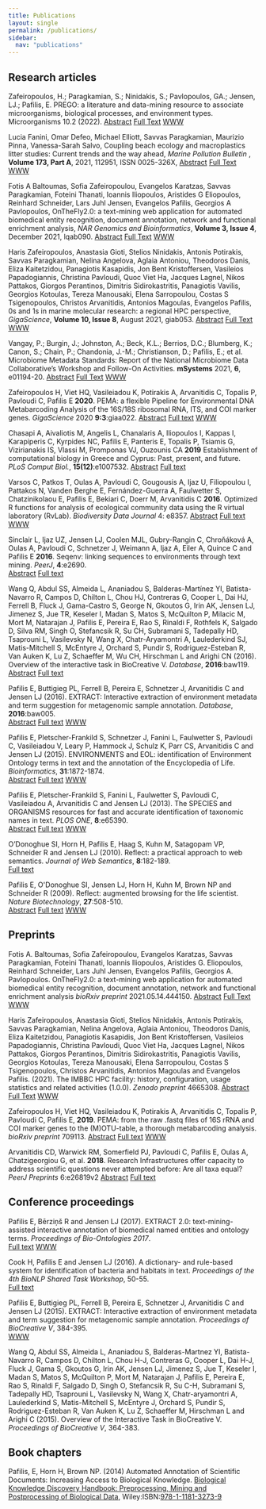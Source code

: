 ```yaml
---
title: Publications
layout: single
permalink: /publications/
sidebar:
  nav: "publications"
---
```


## Research articles

Zafeiropoulos, H.; Paragkamian, S.; Ninidakis, S.; Pavlopoulos, GA.; Jensen, LJ.; Pafilis, E. PREGO: a literature and data-mining resource to associate microorganisms, biological processes, and environment types. Microorganisms 10.2 (2022). 
[Abstract](https://doi.org/10.3390/microorganisms10020293)
[Full Text](https://doi.org/10.3390/microorganisms10020293)
[WWW](https://prego.hcmr.gr)
<span class="__dimensions_badge_embed__" data-doi="10.3390/microorganisms10020293" data-style="small_rectangle"></span>

Lucia Fanini, Omar Defeo, Michael Elliott, Savvas Paragkamian, Maurizio Pinna, Vanessa-Sarah Salvo,
Coupling beach ecology and macroplastics litter studies: Current trends and the way ahead,
*Marine Pollution Bulletin* , **Volume 173, Part A**, 2021, 112951, ISSN 0025-326X, 
[Abstract](https://doi.org/10.1016/j.marpolbul.2021.112951)
[Full Text](https://doi.org/10.1016/j.marpolbul.2021.112951)
[WWW](https://doi.org/10.1016/j.marpolbul.2021.112951)
<span class="__dimensions_badge_embed__" data-doi="10.1016/j.marpolbul.2021.112951" data-style="small_rectangle"></span>

Fotis A Baltoumas, Sofia Zafeiropoulou, Evangelos Karatzas, Savvas Paragkamian, Foteini Thanati, Ioannis Iliopoulos, Aristides G Eliopoulos, Reinhard Schneider, Lars Juhl Jensen, Evangelos Pafilis, Georgios A Pavlopoulos, OnTheFly2.0: a text-mining web application for automated biomedical entity recognition, document annotation, network and functional enrichment analysis, *NAR Genomics and Bioinformatics*, **Volume 3, Issue 4**, December 2021, lqab090.
[Abstract](https://doi.org/10.1093/nargab/lqab090)
[Full Text](https://doi.org/10.1093/nargab/lqab090)
[WWW](http://onthefly.hcmr.gr/)
<span class="__dimensions_badge_embed__" data-doi="10.1093/nargab/lqab090" data-style="small_rectangle"></span>

Haris Zafeiropoulos, Anastasia Gioti, Stelios Ninidakis, Antonis Potirakis, Savvas Paragkamian, Nelina Angelova, Aglaia Antoniou, Theodoros Danis, Eliza Kaitetzidou, Panagiotis Kasapidis, Jon Bent Kristoffersen, Vasileios Papadogiannis, Christina Pavloudi, Quoc Viet Ha, Jacques Lagnel, Nikos Pattakos, Giorgos Perantinos, Dimitris Sidirokastritis, Panagiotis Vavilis, Georgios Kotoulas, Tereza Manousaki, Elena Sarropoulou, Costas S Tsigenopoulos, Christos Arvanitidis, Antonios Magoulas, Evangelos Pafilis, 0s and 1s in marine molecular research: a regional HPC perspective, *GigaScience*, **Volume 10, Issue 8**, August 2021, giab053.
[Abstract](https://doi.org/10.1093/gigascience/giab053)
[Full Text](https://doi.org/10.1093/gigascience/giab053)
[WWW](https://hpc.hcmr.gr)
<span class="__dimensions_badge_embed__" data-doi="10.1093/gigascience/giab053" data-style="small_rectangle"></span>

Vangay, P.; Burgin, J.; Johnston, A.; Beck, K.L.; Berrios, D.C.; Blumberg, K.; Canon, S.; Chain, P.; Chandonia, J.-M.; Christianson, D.; Pafilis, E.; et al. Microbiome Metadata Standards: Report of the National Microbiome Data Collaborative’s Workshop and Follow-On Activities. **mSystems** 2021, **6**, e01194-20.
[Abstract](https://doi.org/10.1128/mSystems.01194-20)
[Full Text](https://doi.org/10.1128/mSystems.01194-20)
[WWW](https://microbiomedata.org/)
<span class="__dimensions_badge_embed__" data-doi="10.1128/mSystems.01194-20" data-style="small_rectangle"></span>

Zafeiropoulos H, Viet HQ, Vasileiadou K, Potirakis A, Arvanitidis C, Topalis P, Pavloudi C, Pafilis E **2020**. PEMA: a flexible Pipeline for Environmental DNA Metabarcoding Analysis of the 16S/18S ribosomal RNA, ITS, and COI marker genes. *GigaScience* 2020 **9:3**:giaa022.
[Abstract](https://www.ncbi.nlm.nih.gov/pubmed/32161947) [Full text](https://academic.oup.com/gigascience/article/doi/10.1093/gigascience/giaa022/5803335) [WWW](http://pema.hcmr.gr/) <span class="__dimensions_badge_embed__" data-doi="10.1093/gigascience/giaa022" data-style="small_rectangle"></span>

Chasapi A, Aivaliotis M, Angelis L, Chanalaris A, Iliopoulos I, Kappas I, Karapiperis C, Kyrpides NC, Pafilis E, Panteris E, Topalis P, Tsiamis G, Vizirianakis IS, Vlassi M, Promponas VJ, Ouzounis CA **2019** Establishment of computational biology in Greece and Cyprus: Past, present, and future. *PLoS Comput Biol.*, **15(12)**:e1007532.
[Abstract](https://www.ncbi.nlm.nih.gov/pubmed/31856214) [Full text](https://journals.plos.org/ploscompbiol/article?id=10.1371/journal.pcbi.1007532) <span class="__dimensions_badge_embed__" data-doi="10.1371/journal.pcbi.1007532" data-style="small_rectangle"></span>

Varsos C, Patkos T, Oulas A, Pavloudi C, Gougousis A, Ijaz U, Filiopoulou I, Pattakos N, Vanden Berghe E, Fernández-Guerra A, Faulwetter S, Chatzinikolaou E, Pafilis E, Bekiari C, Doerr M, Arvanitidis C **2016**. Optimized R functions for analysis of ecological community data using the R virtual laboratory (RvLab). *Biodiversity Data Journal* 4: e8357. [Abstract](https://doi.org/10.3897/BDJ.4.e8357) [Full text](https://bdj.pensoft.net/article/8357/download/pdf/) [WWW](https://portal.lifewatchgreece.eu/) <span class="__dimensions_badge_embed__" data-doi="10.3897/BDJ.4.e8357" data-style="small_rectangle"></span>

Sinclair L, Ijaz UZ, Jensen LJ, Coolen MJL, Gubry-Rangin C, Chroňáková A, Oulas A, Pavloudi C, Schnetzer J, Weimann A, Ijaz A, Eiler A, Quince C and Pafilis E **2016**. Seqenv: linking sequences to environments through text mining. *PeerJ*, **4**:e2690.  
[Abstract](https://www.ncbi.nlm.nih.gov/pubmed/28028456) [Full text](https://doi.org/10.7717/peerj.2690) <span class="__dimensions_badge_embed__" data-doi="10.7717/peerj.2690" data-style="small_rectangle"></span>

Wang Q, Abdul SS, Almeida L, Ananiadou S, Balderas-Martínez YI, Batista-Navarro R, Campos D, Chilton L, Chou HJ, Contreras G, Cooper L, Dai HJ, Ferrell B, Fluck J, Gama-Castro S, George N, Gkoutos G, Irin AK, Jensen LJ, Jimenez S, Jue TR, Keseler I, Madan S, Matos S, McQuilton P, Milacic M, Mort M, Natarajan J, Pafilis E, Pereira E, Rao S, Rinaldi F, Rothfels K, Salgado D, Silva RM, Singh O, Stefancsik R, Su CH, Subramani S, Tadepally HD, Tsaprouni L, Vasilevsky N, Wang X, Chatr-Aryamontri A, Laulederkind SJ, Matis-Mitchell S, McEntyre J, Orchard S, Pundir S, Rodriguez-Esteban R, Van Auken K, Lu Z, Schaeffer M, Wu CH, Hirschman L and Arighi CN (2016). Overview of the interactive task in BioCreative V. *Database*, **2016**:baw119.  
[Abstract](https://www.ncbi.nlm.nih.gov/pubmed/27589961) [Full text](https://doi.org/10.1093/database/baw119) <span class="__dimensions_badge_embed__" data-doi="10.1093/database/baw119" data-style="small_rectangle"></span>

Pafilis E, Buttigieg PL, Ferrell B, Pereira E, Schnetzer J, Arvanitidis C and Jensen LJ (2016). EXTRACT: Interactive extraction of environment metadata and term suggestion for metagenomic sample annotation. *Database*, **2016**:baw005.  
[Abstract](https://www.ncbi.nlm.nih.gov/pubmed/26896844) [Full text](https://doi.org/10.1093/database/baw005) [WWW](https://extract.jensenlab.org) <span class="__dimensions_badge_embed__" data-doi="10.1093/database/baw005" data-style="small_rectangle"></span>

Pafilis E, Pletscher-Frankild S, Schnetzer J, Fanini L, Faulwetter S, Pavloudi C, Vasileiadou V, Leary P, Hammock J, Schulz K, Parr CS, Arvanitidis C and Jensen LJ (2015). ENVIRONMENTS and EOL: identification of Environment Ontology terms in text and the annotation of the Encyclopedia of Life. *Bioinformatics*, **31**:1872-1874.  
[Abstract](https://www.ncbi.nlm.nih.gov/pubmed/25619994) [Full text](https://doi.org/10.1093/bioinformatics/btv045) [WWW](https://environments.jensenlab.org) <span class="__dimensions_badge_embed__" data-doi="10.1093/bioinformatics/btv045" data-style="small_rectangle"></span>

Pafilis E, Pletscher-Frankild S, Fanini L, Faulwetter S, Pavloudi C, Vasileiadou A, Arvanitidis C and Jensen LJ (2013). The SPECIES and ORGANISMS resources for fast and accurate identification of taxonomic names in text. *PLOS ONE*, **8**:e65390.  
[Abstract](https://www.ncbi.nlm.nih.gov/pubmed/23823062) [Full text](https://doi.org/10.1371/journal.pone.0065390) [WWW](https://species.jensenlab.org) <span class="__dimensions_badge_embed__" data-doi="10.1371/journal.pone.0065390" data-style="small_rectangle"></span>

O’Donoghue SI, Horn H, Pafilis E, Haag S, Kuhn M, Satagopam VP, Schneider R and Jensen LJ (2010). Reflect: a practical approach to web semantics. *Journal of Web Semantics*, **8**:182-189.  
[Full text](https://doi.org/10.1016/j.websem.2010.03.003) <span class="__dimensions_badge_embed__" data-doi="10.1016/j.websem.2010.03.003" data-style="small_rectangle"></span>

Pafilis E, O'Donoghue SI, Jensen LJ, Horn H, Kuhn M, Brown NP and Schneider R (2009). Reflect: augmented browsing for the life scientist. *Nature Biotechnology*, **27**:508-510.  
[Abstract](https://www.ncbi.nlm.nih.gov/pubmed/19513049) [Full text](https://doi.org/10.1038/nbt0609-508) [WWW](http://reflect.ws) <span class="__dimensions_badge_embed__" data-doi="10.1038/nbt0609-508" data-style="small_rectangle"></span>

## Preprints

Fotis A. Baltoumas, Sofia Zafeiropoulou, Evangelos Karatzas, Savvas Paragkamian, Foteini Thanati, Ioannis Iliopoulos, Aristides G. Eliopoulos, Reinhard Schneider, Lars Juhl Jensen, Evangelos Pafilis, Georgios A. Pavlopoulos.
OnTheFly2.0: a text-mining web application for automated biomedical entity recognition, document annotation, network and functional enrichment analysis
*bioRxiv preprint* 2021.05.14.444150. 
[Abstract](https://doi.org/10.1101/2021.05.14.444150)
[Full Text](https://www.biorxiv.org/content/10.1101/2021.05.14.444150v1.full.pdf)
[WWW](http://onthefly.hcmr.gr/)
<span class="__dimensions_badge_embed__" data-doi="10.1101/2021.05.14.444150" data-style="small_rectangle"></span>

Haris Zafeiropoulos, Anastasia Gioti, Stelios Ninidakis, Antonis Potirakis, Savvas Paragkamian, Nelina Angelova, Aglaia Antoniou, Theodoros Danis, Eliza Kaitetzidou, Panagiotis Kasapidis, Jon Bent Kristoffersen, Vasileios Papadogiannis, Christina Pavloudi, Quoc Viet Ha, Jacques Lagnel, Nikos Pattakos, Giorgos Perantinos, Dimitris Sidirokastritis, Panagiotis Vavilis, Georgios Kotoulas, Tereza Manousaki, Elena Sarropoulou, Costas S Tsigenopoulos, Christos Arvanitidis, Antonios Magoulas and Evangelos Pafilis. (2021). The IMBBC HPC facility: history, configuration, usage statistics and related activities (1.0.0). *Zenodo preprint* 4665308. 
[Abstract](https://doi.org/10.5281/zenodo.4665308)
[Full Text](https://zenodo.org/record/4665308/files/hpc_data_preprint.pdf)
[WWW](https://hpc.hcmr.gr)
<span class="__dimensions_badge_embed__" data-doi="10.5281/zenodo.4665308" data-style="small_rectangle"></span>

Zafeiropoulos H, Viet HQ, Vasileiadou K, Potirakis A, Arvanitidis C, Topalis P, Pavloudi C, Pafilis E, **2019**. PEMA: from the raw .fastq files of 16S rRNA and COI marker genes to the (M)OTU-table, a thorough metabarcoding analysis. *bioRxiv preprint* 709113.
[Abstract](https://doi.org/10.1101/709113) [Full text](https://www.biorxiv.org/content/biorxiv/early/2019/07/20/709113.full.pdf) [WWW](http://pema.hcmr.gr/) <span class="__dimensions_badge_embed__" data-doi="10.1101/709113" data-style="small_rectangle"></span> 

Arvanitidis CD, Warwick RM, Somerfield PJ, Pavloudi C, Pafilis E, Oulas A, Chatzigeorgiou G, et al. **2018**. Research Infrastructures offer capacity to address scientific questions never attempted before: Are all taxa equal? *PeerJ Preprints* 6:e26819v2
[Abstract](https://doi.org/10.7287/peerj.preprints.26819v2) [Full text](https://doi.org/10.7287/peerj.preprints.26819v2) <span class="__dimensions_badge_embed__" data-doi="10.7287/peerj.preprints.26819v2" data-style="small_rectangle"></span>

## Conference proceedings

<!-- next: add GKot conference in 2019 summer -->

Pafilis E, Bērziņš R and Jensen LJ (2017). EXTRACT 2.0: text-mining-assisted interactive annotation of biomedical named entities and ontology terms. *Proceedings of Bio-Ontologies 2017*.  
[Full text](https://doi.org/10.1101/111088) [WWW](https://extract.jensenlab.org/) <span class="__dimensions_badge_embed__" data-doi="10.1101/111088" data-style="small_rectangle"></span>

Cook H, Pafilis E and Jensen LJ (2016). A dictionary- and rule-based system for identification of bacteria and habitats in text. *Proceedings of the 4th BioNLP Shared Task Workshop*, 50-55.  
[Full text](https://aclweb.org/anthology/W/W16/W16-3006.pdf)

Pafilis E, Buttigieg PL, Ferrell B, Pereira E, Schnetzer J, Arvanitidis C and Jensen LJ (2015). EXTRACT: Interactive extraction of environment metadata and term suggestion for metagenomic sample annotation. *Proceedings of BioCreative V*, 384-395.  
[WWW](https://extract.jensenlab.org)

Wang Q, Abdul SS, Almeida L, Ananiadou S, Balderas-Martnez YI, Batista-Navarro R, Campos D, Chilton L, Chou H-J, Contreras G, Cooper L, Dai H-J, Fluck J, Gama S, Gkoutos G, Irin AK, Jensen LJ, Jimenez S, Jue T, Keseler I, Madan S, Matos S, McQuilton P, Mort M, Natarajan J, Pafilis E, Pereira E, Rao S, Rinaldi F, Salgado D, Singh O, Stefancsik R, Su C-H, Subramani S, Tadepally HD, Tsaprouni L, Vasilevsky N, Wang X, Chatr-aryamontri A, Laulederkind S, Matis-Mitchell S, McEntyre J, Orchard S, Pundir S, Rodriguez-Esteban R, Van Auken K, Lu Z, Schaeffer M, Hirschman L and Arighi C (2015). Overview of the Interactive Task in BioCreative V. *Proceedings of BioCreative V*, 364-383.  

<!-- ## Reviews -->

<!-- ## Editorials -->

## Book chapters

Pafilis, E, Horn H, Brown NP. (2014) Automated Annotation of Scientific Documents: Increasing Access to Biological Knowledge. [Biological Knowledge Discovery Handbook: Preprocessing, Mining and Postprocessing of Biological Data](http://www.wiley.com/WileyCDA/WileyTitle/productCd-1118132734.html), Wiley:ISBN:[978-1-1181-3273-9](http://www.wiley.com/WileyCDA/WileyTitle/productCd-1118132734.html)

<script async src="https://badge.dimensions.ai/badge.js" charset="utf-8"></script>

